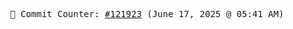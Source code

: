 <p align="center">
    <samp>
        📮 Commit Counter: <a href="https://github.com/Javascript-void0/Javascript-void0/commits/main">#121923</a> (June 17, 2025 @ 05:41 AM)
    </samp>
</p>
